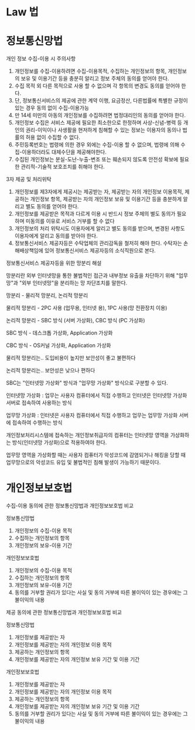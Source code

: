 # Law 법

# 정보통신망법

개인 정보 수집-이용 시 주의사항

1. 개인정보를 수집-이용하려면 수집-이용목적, 수집하는 개인정보의 항목, 개인정보의 보유 및 이용기간 등을 충분히 알리고 정보 주체의 동의를 얻어야 한다.
2. 수집 목적 외 다른 목적으로 사용 할 수 없으며 각 항목의 변경도 동의를 얻어야 한다.
3. 단, 정보통신서비스의 제공에 관한 계약 이행, 요금정산, 다른법률에 특별한 규정이 있는 경우 동의 없이 수집-이용가능
4. 만 14세 미만의 아동의 개인정보를 수집하려면 법정대리인의 동의를 얻어야 한다.
5. 개인정보 수집은 서비스 제공에 필요한 최소한으로 한정하며 사상-신념-병력 등 개인의 권리-이익이나 사생활을 현저하게 침해할 수 있는 정보는 이용자의 동의나 법률의 허용 없이 수집할 수 없다.
6. 주민등록번호는 법령에 의한 경우 외에는 수집-이용 할 수 없으며, 법령에 의해 수집-이용하더라도 대체수단을 제공해야한다.
7. 수집된 개인정보는 분실-도난-누출-변조 또는 훼손되지 않도록 안전성 확보에 필요한 관리적-기술적 보호조치를 취해야 한다.

3자 제공 및 처리위탁

1. 개인정보를 제3자에게 제공시는 제공받는 자, 제공받는 자의 개인정보 이용목적, 제공하는 개인정보 항목, 제공받는 자의 개인정보 보유 및 이용기간 등을 충분하게 알리고 별도 동의를 얻어야 한다.
2. 개인정보를 제공받은 목적과 다르게 이용 시 반드시 정보 주체의 별도 동의가 필요하며 미동의를 이유로 서비스 거부를 할 수 없다
3. 개인정보의 처리 위탁시도 이용자에게 알리고 별도 동의를 받으며, 변경된 사항도 이용자에게 알리고 동의를 받아야 한다.
4. 정보통신서비스 제공자등은 수탁업체의 관리감독을 철저히 해야 한다. 수탁자는 손해배상책임에 있어 정보통신서비스 제공자등의 소식직원으로 본다.

정보통신서비스 제공자등을 위한 망분리 해설

망분리란 외부 인터넷망을 통한 불법적인 접근과 내부정보 유출을 차단하기 위해 "업무망"과 "외부 인터넷망"을 분리하는 망 차단조치를 말한다.

망분리 - 물리적 망분리, 논리적 망분리

물리적 망분리 - 2PC 사용 (업무용, 인터넷 용), 1PC 사용(망 전환장치 이용)

논리적 망분리 - SBC 방식 (서버 가상화), CBC 방식 (PC 가상화)

SBC 방식 - 데스크톱 가상화, Application 가상화

CBC 방식 - OS커널 가상화, Application 가상화

물리적 망분리는.. 도입비용이 높지만 보안성이 좋고 불편하다

논리적 망분리는.. 보안성은 낮으나 편하다

SBC는 "인터넷망 가상화" 방식과 "업무망 가상화" 방식으로 구분할 수 있다.

인터넷망 가상화 : 업무는 사용자 컴퓨터에서 직접 수행하고 인터넷은 인터넷망 가상화 서버로 접속하여 사용하는 방식

업무망 가상화 : 인터넷은 사용자 컴퓨터에서 직접 수행하고 업무는 업무망 가상화 서버에 접속하여 수행하는 방식

개인정보처리시스템에 접속하는 개인정보취급자의 컴퓨터는 인터넷망 영역을 가상화하는 방식(인터넷망 가상화)으로 적용하여야 한다.

업무망 영역을 가상화할 때는 사용자 컴퓨터가 악성코드에 감염되거나 해킹을 당할 때 업무망으로의 악성코드 유입 및 불법적인 침해 발생이 가능하기 때문이다.

# 개인정보보호법

수집-이용 동의에 관한 정보통신망법과 개인정보보호법 비교

정보통신망법

1. 개인정보의 수집-이용 목적
2. 수집하는 개인정보의 항목
3. 개인정보의 보유-이용 기간

개인정보보호법

1. 개인정보의 수집-이용 목적
2. 수집하는 개인정보의 항목
3. 개인정보의 보유-이용 기간
4. 동의를 거부할 권리가 있다는 사실 및 동의 거부에 따른 불이익이 있는 경우에는 그 불이익의 내용

제공 동의에 관한 정보통신망법과 개인정보보호법 비교

정보통신망법

1. 개인정보를 제공받는 자
2. 개인정보를 제공받는 자의 개인정보 이용 목적
3. 제공하는 개인정보의 항목
4. 개인정보를 제공받는 자의 개인정보 보유 기간 및 이용 기간

개인정보보호법

1. 개인정보를 제공받는 자
2. 개인정보를 제공받는 자의 개인정보 이용 목적
3. 제공하는 개인정보의 항목
4. 개인정보를 제공받는 자의 개인정보 보유 기간 및 이용 기간
5. 동의를 거부할 권리가 있다는 사실 및 동의 거부에 따른 불이익이 있는 경우에는 그 불이익의 내용

